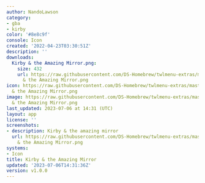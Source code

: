```yaml
---
author: NandoLawson
category:
- gba
- kirby
color: '#8e8c9f'
console: Icon
created: '2022-04-23T03:30:51Z'
description: ''
downloads:
  Kirby & the Amazing Mirror.png:
    size: 432
    url: https://raw.githubusercontent.com/DS-Homebrew/twlmenu-extras/master/_nds/TWiLightMenu/icons/Kirby
      & the Amazing Mirror.png
icon: https://raw.githubusercontent.com/DS-Homebrew/twlmenu-extras/master/_nds/TWiLightMenu/icons/Kirby
  & the Amazing Mirror.png
image: https://raw.githubusercontent.com/DS-Homebrew/twlmenu-extras/master/_nds/TWiLightMenu/icons/Kirby
  & the Amazing Mirror.png
last_updated: 2023-07-06 at 14:31 (UTC)
layout: app
license: ''
screenshots:
- description: Kirby & the amazing mirror
  url: https://raw.githubusercontent.com/DS-Homebrew/twlmenu-extras/master/_nds/TWiLightMenu/icons/Kirby
    & the Amazing Mirror.png
systems:
- Icon
title: Kirby & the Amazing Mirror
updated: '2023-07-06T14:31:36Z'
version: v1.0.0
---
```

